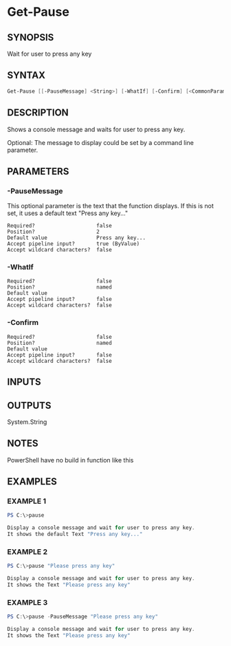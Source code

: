 ﻿# Get-Pause
## SYNOPSIS
Wait for user to press any key

## SYNTAX
```powershell
Get-Pause [[-PauseMessage] <String>] [-WhatIf] [-Confirm] [<CommonParameters>]
```

## DESCRIPTION
Shows a console message and waits for user to press any key.

Optional: The message to display could be set by a command line parameter.

## PARAMETERS
### -PauseMessage <String>
This optional parameter is the text that the function displays.
If this is not set, it uses a default text "Press any key..."
```
Required?                    false
Position?                    2
Default value                Press any key...
Accept pipeline input?       true (ByValue)
Accept wildcard characters?  false
```
 
### -WhatIf <SwitchParameter>

```
Required?                    false
Position?                    named
Default value
Accept pipeline input?       false
Accept wildcard characters?  false
```
 
### -Confirm <SwitchParameter>

```
Required?                    false
Position?                    named
Default value
Accept pipeline input?       false
Accept wildcard characters?  false
```

## INPUTS


## OUTPUTS
System.String

## NOTES
PowerShell have no build in function like this

## EXAMPLES
### EXAMPLE 1
```powershell
PS C:\>pause

Display a console message and wait for user to press any key.
It shows the default Text "Press any key..."
```

 
### EXAMPLE 2
```powershell
PS C:\>pause "Please press any key"

Display a console message and wait for user to press any key.
It shows the Text "Please press any key"
```

 
### EXAMPLE 3
```powershell
PS C:\>pause -PauseMessage "Please press any key"

Display a console message and wait for user to press any key.
It shows the Text "Please press any key"
```



